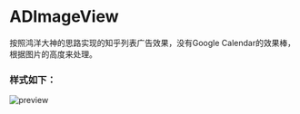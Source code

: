 # ADImageView
按照鸿洋大神的思路实现的知乎列表广告效果，没有Google Calendar的效果棒，根据图片的高度来处理。
### 样式如下：
![preview](https://github.com/mingancai/ADImageView/blob/master/png/preview.gif)
